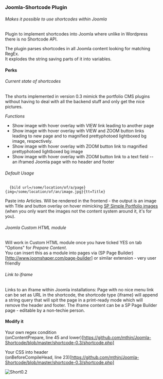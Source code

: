 ### Joomla-Shortcode Plugin
###### Makes it possible to use shortcodes within Joomla
  
Plugin to implement shortcodes into Joomla where unlike in Wordpress there is no Shortcode API.  
  
The plugin parses shortcodes in all Joomla content looking for matching RegEx.  
It explodes the string saving parts of it into variables.  

#### Perks
  
###### Current state of shortcodes
  
The shorts implemented in version 0.3 mimick the portfolio CMS plugins without having to deal with all the backend stuff and only get the nice pictures.  
  
*Functions*  
- Show image with hover overlay with VIEW link leading to another page
- Show image with hover overlay with VIEW and ZOOM button links leading to new page and to magnified prettyphotoed lightboxed bg image, respectively.
- Show image with hover overlay with ZOOM button link to magnified prettyphotoed lightboxed bg image
- Show image with hover overlay with ZOOM button link to a text field -- an iframed Joomla page with no header and footer

###### Default Usage
  
      {bild url=/some/location/of/a/page}{img=/some/location/of/an/image.jpg}{tt=Title}

Paste into Articles. Will be rendered in the frontend -  the output is an image with Title and button overlay on hover mimicking [SP Simple Portfolio images](http://demo.joomshaper.com/extensions/sp-simple-portfolio) (when you only want the images not the content system around it, it's for you).  
  
  
###### Joomla Custom HTML module  
  
Will work in Custom HTML module once you have ticked YES on tab "Options" for *Prepare Content*.  
You can insert this as a module into pages via (SP Page Builder)[http://www.joomshaper.com/page-builder] or similar extension - very user friendly  

###### Link to iframe  
  
Links to an iframe within Joomla installations: Page with no nice menu link can be set as URL in the shortcode, the shortcode type {iframe} will append a string query that will spit the page in a print-ready mode which will remove the header and footer. The iframe content can be a SP Page Builder page - editable by a non-techie person.  
  
#### Modify it  
  
Your own regex condition   
(onContentPrepare, line 45 and lower)[https://github.com/mthjn/Joomla-Shortcode/blob/master/shortcode-0.3/shortcode.php]  
  
Your CSS into header  
(onBeforeCompileHead, line 23)[https://github.com/mthjn/Joomla-Shortcode/blob/master/shortcode-0.3/shortcode.php]    
  
![Short0.2](http://i.giphy.com/xTiTnha7sQBSXcl4SA.gif)
